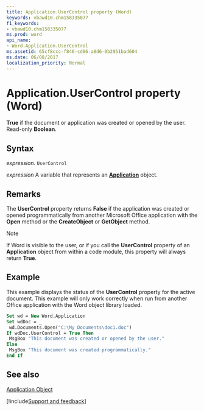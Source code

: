 ```yaml
---
title: Application.UserControl property (Word)
keywords: vbawd10.chm158335077
f1_keywords:
- vbawd10.chm158335077
ms.prod: word
api_name:
- Word.Application.UserControl
ms.assetid: 65cf8ccc-f846-cd86-a8d6-0b2951bad604
ms.date: 06/08/2017
localization_priority: Normal
---
```



# Application.UserControl property (Word)

 **True** if the document or application was created or opened by the user. Read-only **Boolean**.


## Syntax

_expression_. `UserControl`

_expression_ A variable that represents an **[Application](Word.Application.md)** object. 


## Remarks

The  **UserControl** property returns **False** if the application was created or opened programmatically from another Microsoft Office application with the **Open** method or the **CreateObject** or **GetObject** method.


> [!NOTE] 
> If Word is visible to the user, or if you call the  **UserControl** property of an **Application** object from within a code module, this property will always return **True**.


## Example

This example displays the status of the  **UserControl** property for the active document. This example will only work correctly when run from another Office application with the Word object library loaded.


```vb
Set wd = New Word.Application 
Set wdDoc = _ 
 wd.Documents.Open("C:\My Documents\doc1.doc") 
If wdDoc.UserControl = True Then 
 MsgBox "This document was created or opened by the user." 
Else 
 MsgBox "This document was created programmatically." 
End If
```


## See also


[Application Object](Word.Application.md)

[!include[Support and feedback](~/includes/feedback-boilerplate.md)]